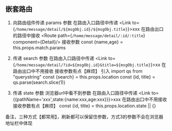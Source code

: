 ## 嵌套路由
   1. 向路由组件传递 params 参数
        在路由入口路径中传递
            <Link to={`/home/message/detail/${msgObj.id}/${msgObj.title}`}>xxx</Link>
        在路由出口的路径中接收
             <Route path={`/home/message/detail/:id/:title`} component={Detail}/>
        接收参数
             const {name,age} = this.props.match.params

   2. 传递 search 参数
        在路由入口路径中传递
            <Link to={`/home/message/detail/?id=${msgObj.id}&title=${msgObj.title}`}>xx</Link>
        在路由出口中不用接收
            <Route path="/home/message/detail" component={Detail}/>
        接收参数有点【麻烦】
            引入    import qs from "querystring"
                   const {search} = this.props.location
                   const {id, title} = qs.parse(search.slice(1))
                   
   3. 传递 state 参数 浏览器url中看不到参数
        在路由入口路径中传递
            <Link to={{pathName='xxx',state:{name:xxx,age:xxx}}}>xxx</Link>
        在路由出口中不用接收
             <Route path="/home/message/detail" component={Detail}/>
        接收参数有点【麻烦】
            const {id, title} = this.props.location.state || {}
            
   备注，三种方式【都常用】，刷新都可以保留住参数，方式3的参数不会在浏览器地址栏中体现
